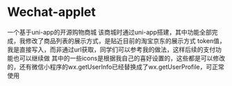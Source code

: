 # Wechat-applet
一个基于uni-app的开源购物商城
该商城时通过uni-app搭建，其中功能全部完成，我修改了商品列表的展示方式，是贴近目前的淘宝京东的展示方式
token值，我是直接写入，而非通过url获取，同学们可以参考我的做法，这样后续的支付功能也可以继续做
其中的一些icons是根据我自己的喜好设置的，这些都是可以修改的，还有微信小程序的wx.getUserInfo已经替换成了wx.getUserProfile，可正常使用
